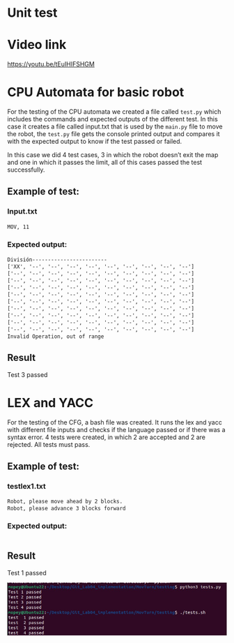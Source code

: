 # Unit test

# Video link

https://youtu.be/tEuIHIFSHGM

# **CPU Automata for basic robot**

For the testing of the CPU automata we created a file called `test.py` which includes the commands and expected outputs of the different test. In this case it creates a file called input.txt that is used by the `main.py` file to move the robot, the `test.py` file gets the console printed output and compares it with the expected output to know if the test passed or failed.

In this case we did 4 test cases, 3 in which the robot doesn’t exit the map and one in which it passes the limit, all of this cases passed the test successfully.

## Example of test:

### Input.txt

```
MOV, 11
```

### Expected output:

```
División------------------------
['XX', '--', '--', '--', '--', '--', '--', '--', '--', '--']
['--', '--', '--', '--', '--', '--', '--', '--', '--', '--']
['--', '--', '--', '--', '--', '--', '--', '--', '--', '--']
['--', '--', '--', '--', '--', '--', '--', '--', '--', '--']
['--', '--', '--', '--', '--', '--', '--', '--', '--', '--']
['--', '--', '--', '--', '--', '--', '--', '--', '--', '--']
['--', '--', '--', '--', '--', '--', '--', '--', '--', '--']
['--', '--', '--', '--', '--', '--', '--', '--', '--', '--']
['--', '--', '--', '--', '--', '--', '--', '--', '--', '--']
['--', '--', '--', '--', '--', '--', '--', '--', '--', '--']
Invalid Operation, out of range
```

## Result

Test 3 passed

# **LEX and YACC**

For the testing of the CFG, a bash file was created. It runs the lex and yacc with different file inputs and checks if the language passed or if there was a syntax error. 4 tests were created, in which 2 are accepted and 2 are rejected. All tests must pass.

## Example of test:

### testlex1.txt

```
Robot, please move ahead by 2 blocks.
Robot, please advance 3 blocks forward
```

### Expected output:

```
```

## Result

Test 1 passed



![test results.jpeg](https://github.com/NolbertoCastro/MovTurn/blob/main/testing/screenshots/test%20results.jpeg)

